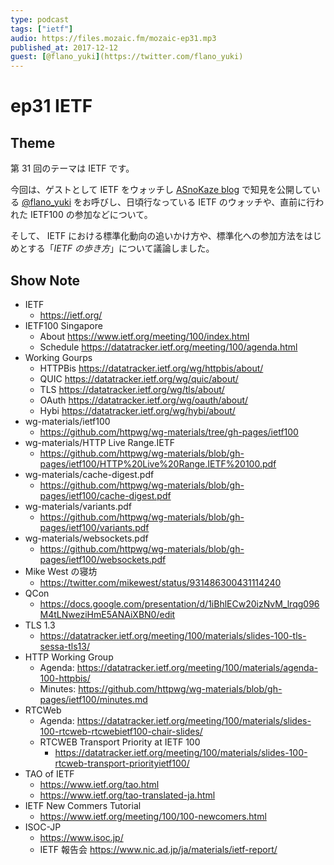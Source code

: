 ```yaml
---
type: podcast
tags: ["ietf"]
audio: https://files.mozaic.fm/mozaic-ep31.mp3
published_at: 2017-12-12
guest: [@flano_yuki](https://twitter.com/flano_yuki)
---
```


# ep31 IETF

## Theme

第 31 回のテーマは IETF です。

今回は、ゲストとして IETF をウォッチし [ASnoKaze blog](http://asnokaze.hatenablog.com/) で知見を公開している [@flano_yuki](https://twitter.com/flano_yuki) をお呼びし、日頃行なっている IETF のウォッチや、直前に行われた IETF100 の参加などについて。

そして、 IETF における標準化動向の追いかけ方や、標準化への参加方法をはじめとする「*IETF の歩き方*」について議論しました。

## Show Note

- IETF
  - https://ietf.org/
- IETF100 Singapore
  - About https://www.ietf.org/meeting/100/index.html
  - Schedule https://datatracker.ietf.org/meeting/100/agenda.html
- Working Gourps
  - HTTPBis https://datatracker.ietf.org/wg/httpbis/about/
  - QUIC https://datatracker.ietf.org/wg/quic/about/
  - TLS https://datatracker.ietf.org/wg/tls/about/
  - OAuth https://datatracker.ietf.org/wg/oauth/about/
  - Hybi https://datatracker.ietf.org/wg/hybi/about/
- wg-materials/ietf100
  - https://github.com/httpwg/wg-materials/tree/gh-pages/ietf100
- wg-materials/HTTP Live Range.IETF
  - https://github.com/httpwg/wg-materials/blob/gh-pages/ietf100/HTTP%20Live%20Range.IETF%20100.pdf
- wg-materials/cache-digest.pdf
  - https://github.com/httpwg/wg-materials/blob/gh-pages/ietf100/cache-digest.pdf
- wg-materials/variants.pdf
  - https://github.com/httpwg/wg-materials/blob/gh-pages/ietf100/variants.pdf
- wg-materials/websockets.pdf
  - https://github.com/httpwg/wg-materials/blob/gh-pages/ietf100/websockets.pdf
- Mike West の寝坊
  - https://twitter.com/mikewest/status/931486300431114240
- QCon
  - https://docs.google.com/presentation/d/1iBhlECw20izNvM_lrqg096M4tLNweziHmE5ANAiXBN0/edit
- TLS 1.3
  - https://datatracker.ietf.org/meeting/100/materials/slides-100-tls-sessa-tls13/
- HTTP Working Group
  - Agenda: https://datatracker.ietf.org/meeting/100/materials/agenda-100-httpbis/
  - Minutes: https://github.com/httpwg/wg-materials/blob/gh-pages/ietf100/minutes.md
- RTCWeb
  - Agenda: https://datatracker.ietf.org/meeting/100/materials/slides-100-rtcweb-rtcwebietf100-chair-slides/
  - RTCWEB Transport Priority at IETF 100
    - https://datatracker.ietf.org/meeting/100/materials/slides-100-rtcweb-transport-priorityietf100/
- TAO of IETF
  - https://www.ietf.org/tao.html
  - https://www.ietf.org/tao-translated-ja.html
- IETF New Commers Tutorial
  - https://www.ietf.org/meeting/100/100-newcomers.html
- ISOC-JP
  - https://www.isoc.jp/
  - IETF 報告会 https://www.nic.ad.jp/ja/materials/ietf-report/
